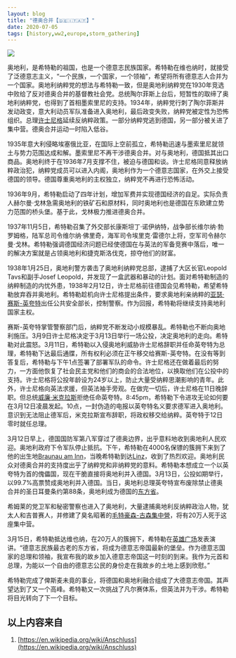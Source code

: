 ```yaml
---
layout: blog
title: "德奥合并【🇩🇪🇮🇹🇦🇹】"
date: 2020-07-05
tags: [history,ww2,europe,storm_gathering]
---
```


![](../../../assets/images/ww2/State_of_Austria_within_Germany_1938.png)

奥地利，是希特勒的祖国，也是一个德意志民族国家。希特勒在维也纳时，就接受了泛德意志主义，“一个民族，一个国家，一个领袖”，希望将所有德意志人合并为一个国家。奥地利纳粹党的想法与希特勒一致，但是奥地利纳粹党在1930年竞选中败给了反对德奥合并的基督教社会党。总统陶尔菲斯上台后，短暂性的取缔了奥地利纳粹党，也得到了首相墨索里尼的支持。1934年，纳粹党行刺了陶尔菲斯并发动政变，意大利动员军队准备进入奥地利，最后政变失败，纳粹党被定性为恐怖组织。总理[许士尼格](https://en.wikipedia.org/wiki/Kurt_Schuschnigg)延续反纳粹政策。一部分纳粹党逃到德国，另一部分被关进了集中营。德奥合并运动一时陷入低谷。

1935年意大利侵略埃塞俄比亚，在国际上空前孤立，希特勒迅速与墨索里尼就领土与势力范围达成和解。墨索里尼不再干涉德奥合并。对与奥地利，德国抵其出口商品。奥地利终于在1936年7月支撑不住，被迫与德国和谈。许士尼格同意释放纳粹政治犯，纳粹党成员可以进入内阁，奥地利作为一个德意志国家，在外交上接受德国的领导。德国尊重奥地利的主权独立，纳粹党不再进行恐怖活动。

1936年9月，希特勒启动了四年计划，增加军费并实现德国经济的自足。实际负责人赫尔曼·戈林急需奥地利的铁矿石和原材料，同时奥地利也是德国在东欧建立势力范围的桥头堡。基于此，戈林极力推进德奥合并。

1937年11月5日，希特勒召集了外交部长康斯坦丁·诺伊纳特，战争部长维尔纳·勃罗姆格，陆军总司令维尔纳·佛里奇，海军司令埃里克·雷德尔上将，空军司令赫尔曼·戈林。希特勒强调德国经济问题已经使德国在与英法的军备竞赛中落后，唯一的解决方案就是占领奥地利和捷克斯洛伐克，掠夺他们的财富。

1938年1月25日，奥地利警方袭击了奥地利纳粹党总部，逮捕了大区长官Leopold Tavs和副手Josef Leopold，并发现了一盒武器和暴动的计划。面对希特勒制造的纳粹制造的内忧外患，1938年2月12日，许士尼格前往德国会见希特勒，希望希特勒放弃吞并奥地利。希特勒趁机向许士尼格提出条件，要求奥地利亲纳粹的[亚瑟·赛斯-英夸特](https://en.wikipedia.org/wiki/Arthur_Seyss-Inquart)出任公共安全部长，控制警察。作为回报，希特勒将继续支持奥地利国家主权。

赛斯-英夸特掌管警察部门后，纳粹党不断发动小规模暴乱。希特勒也不断向奥地利施压。3月9日许士尼格决定于3月13日举行一场公投，决定奥地利的走向。希特勒对此震怒。3月11日，希特勒以入侵奥地利威胁许士尼格辞职并任命英夸特为总理，希特勒下达最后通牒，所有权利必须在正午移交给赛斯-英夸特。在没有等到答复后，希特勒与下午1点签署了部署军队的命令。许士尼格还在做着最后的努力，一方面他恢复了社会民主党和他们的商会的合法地位，以换取他们在公投中的支持。许士尼格将公投年龄设为24岁以上，防止大量受纳粹思潮影响的青年。此外，许士尼格向英法求援，但英法袖手旁观。在做完一切后，许士尼格在11日晚辞职。但总统[威廉·米克拉斯](https://en.wikipedia.org/wiki/Wilhelm_Miklas)拒绝任命英夸特。8:45pm，希特勒下令进攻无论如何要在3月12日凌晨发起。10点，一封伪造的电报以英夸特名义要求德军进入奥地利。意识到无法阻止德军后，米克拉斯宣布辞职，将政权移交给纳粹。英夸特于12日零时就任总理。

3月12日早上，德国国防军第八军穿过了德奥边界，出乎意料地收到奥地利人民欢迎。奥地利政府下令军队停止抵抗。下午，希特勒在4000名保镖的簇拥下来到了他的出生地[Braunau am Inn](https://en.wikipedia.org/wiki/Braunau_am_Inn)，当晚希特勒到达[Linz](https://en.wikipedia.org/wiki/Linz)，收到了热烈欢迎。奥地利民众对德奥合并的支持度出乎了纳粹党和非纳粹党的意料。希特勒本想成立一个以英夸特为首的傀儡国，现在干脆直接将奥地利并入德国。3月13日，公投如期举行，以99.7%高票赞成奥地利并入德国。当日，奥地利总理英夸特宣布废除禁止德奥合并的圣日耳曼条约第88条，奥地利成为德国的[东方省](https://en.wikipedia.org/wiki/Ostmark_(Austria))。

希姆莱的党卫军和秘密警察也进入了奥地利，大量逮捕奥地利反纳粹政治人物，犹太人和吉普赛人，并修建了臭名昭著的[毛特豪森-古森集中營](https://en.wikipedia.org/wiki/Mauthausen_concentration_camp)，将有20万人死于这座集中营。

3月15日，希特勒抵达维也纳，在20万人的簇拥下，希特勒在[英雄广场](https://en.wikipedia.org/wiki/Heldenplatz)发表演讲。“德意志民族最古老的东方省，将成为德意志帝国最新的堡垒。作为德意志国家的总理和领袖，我宣布我的故乡加入德意志帝国这一时刻的到来。我作为元首和总理，为能以一个自由的德意志公民的身份走在我故乡的土地上感到欣慰。”

希特勒完成了俾斯麦未竟的事业，将德国和奥地利融合组成了大德意志帝国。其声望达到了又一个高峰。希特勒又一次挑战了凡尔赛体系，但英法并为干涉。希特勒将目光转向了下一个目标。


## 以上内容来自
1. [https://en.wikipedia.org/wiki/Anschluss](https://en.wikipedia.org/wiki/Anschluss)
